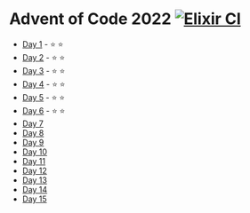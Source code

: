 # Advent of Code 2022 [![Elixir CI](https://github.com/shmink/AoC2022/actions/workflows/elixir.yml/badge.svg)](https://github.com/shmink/AoC2022/actions/workflows/elixir.yml)

- [Day 1](lib/day1) - :star: :star:
- [Day 2](lib/day2) - :star: :star:
- [Day 3](lib/day3) - :star: :star:
- [Day 4](lib/day4) - :star: :star:
- [Day 5](lib/day5) - :star: :star:
- [Day 6](lib/day6) - :star: :star:
- [Day 7](lib/day7)
- [Day 8](lib/day8)
- [Day 9](lib/day9)
- [Day 10](lib/day10)
- [Day 11](lib/day11)
- [Day 12](lib/day12)
- [Day 13](lib/day13)
- [Day 14](lib/day14)
- [Day 15](lib/day15)